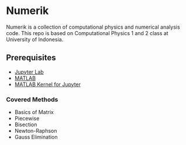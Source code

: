 # Numerik

Numerik is a collection of computational physics and numerical analysis code. This repo is based on Computational Physics 1 and 2 class at University of Indonesia. 

## Prerequisites

* [Jupyter Lab](https://github.com/jupyterlab/jupyterlab)
* [MATLAB](https://www.mathworks.com/products/matlab.html)
* [MATLAB Kernel for Jupyter](https://github.com/Calysto/matlab_kernel)

### Covered Methods
* Basics of Matrix
* Piecewise
* Bisection
* Newton-Raphson
* Gauss Elimination
